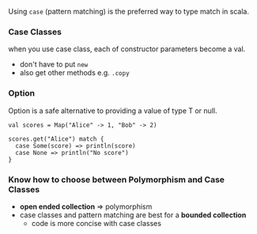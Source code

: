 Using `case` (pattern matching) is the preferred way to type match in scala.

### Case Classes

when you use case class, each of constructor parameters become a val.
- don't have to put `new`
- also get other methods e.g. `.copy`

### Option

Option is a safe alternative to providing a value of type T or null.

```$xslt
val scores = Map("Alice" -> 1, "Bob" -> 2)

scores.get("Alice") match {
  case Some(score) => println(score)
  case None => println("No score")
}
```

### Know how to choose between Polymorphism and Case Classes

- **open ended  collection** => polymorphism
- case classes and pattern matching are best for a **bounded collection**
    - code is more concise with case classes